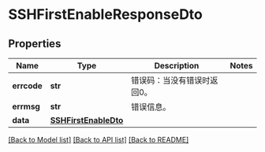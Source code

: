 # SSHFirstEnableResponseDto

## Properties
Name | Type | Description | Notes
------------ | ------------- | ------------- | -------------
**errcode** | **str** | 错误码：当没有错误时返回0。 | 
**errmsg** | **str** | 错误信息。 | 
**data** | [**SSHFirstEnableDto**](SSHFirstEnableDto.md) |  | 

[[Back to Model list]](../README.md#documentation-for-models) [[Back to API list]](../README.md#documentation-for-api-endpoints) [[Back to README]](../README.md)



